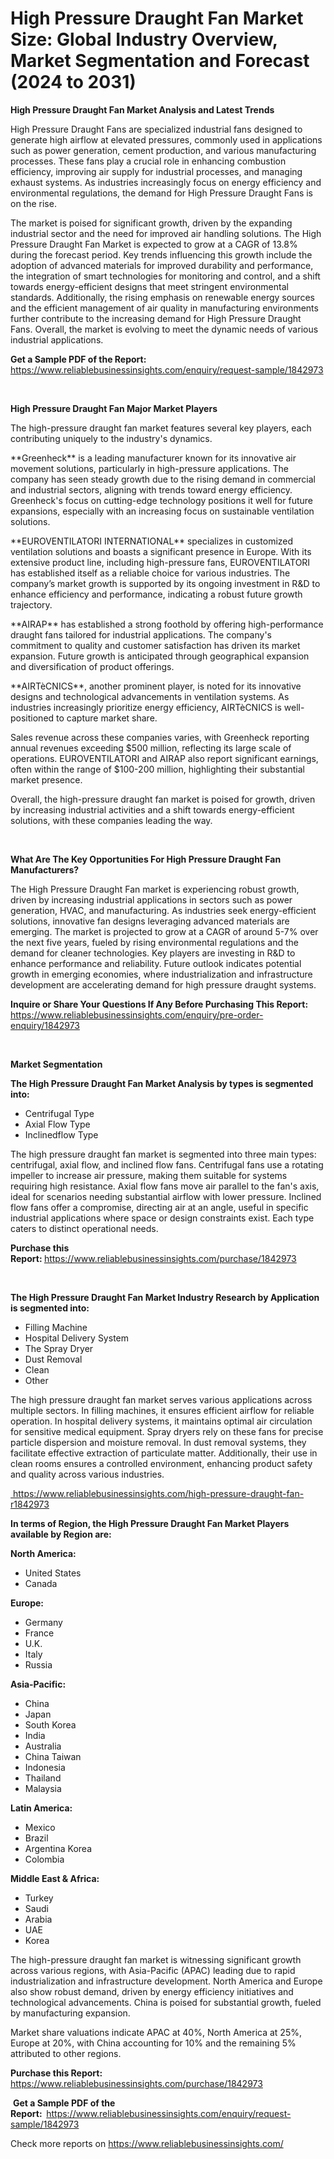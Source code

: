 <p><h1>High Pressure Draught Fan Market Size: Global Industry Overview, Market Segmentation and Forecast (2024 to 2031)</h1></p><p><strong>High Pressure Draught Fan Market Analysis and Latest Trends</strong></p>
<p><p>High Pressure Draught Fans are specialized industrial fans designed to generate high airflow at elevated pressures, commonly used in applications such as power generation, cement production, and various manufacturing processes. These fans play a crucial role in enhancing combustion efficiency, improving air supply for industrial processes, and managing exhaust systems. As industries increasingly focus on energy efficiency and environmental regulations, the demand for High Pressure Draught Fans is on the rise.</p><p>The market is poised for significant growth, driven by the expanding industrial sector and the need for improved air handling solutions. The High Pressure Draught Fan Market is expected to grow at a CAGR of 13.8% during the forecast period. Key trends influencing this growth include the adoption of advanced materials for improved durability and performance, the integration of smart technologies for monitoring and control, and a shift towards energy-efficient designs that meet stringent environmental standards. Additionally, the rising emphasis on renewable energy sources and the efficient management of air quality in manufacturing environments further contribute to the increasing demand for High Pressure Draught Fans. Overall, the market is evolving to meet the dynamic needs of various industrial applications.</p></p>
<p><strong>Get a Sample PDF of the Report:&nbsp;</strong> <a href="https://www.reliablebusinessinsights.com/enquiry/request-sample/1842973?utm_campaign=101&utm_medium=2&utm_source=Github&utm_content=ia&utm_term=01012025&utm_id=high-pressure-draught-fan">https://www.reliablebusinessinsights.com/enquiry/request-sample/1842973</a></p>
<p>&nbsp;</p>
<p><strong>High Pressure Draught Fan Major Market Players</strong></p>
<p><p>The high-pressure draught fan market features several key players, each contributing uniquely to the industry's dynamics. </p><p>**Greenheck** is a leading manufacturer known for its innovative air movement solutions, particularly in high-pressure applications. The company has seen steady growth due to the rising demand in commercial and industrial sectors, aligning with trends toward energy efficiency. Greenheck's focus on cutting-edge technology positions it well for future expansions, especially with an increasing focus on sustainable ventilation solutions.</p><p>**EUROVENTILATORI INTERNATIONAL** specializes in customized ventilation solutions and boasts a significant presence in Europe. With its extensive product line, including high-pressure fans, EUROVENTILATORI has established itself as a reliable choice for various industries. The company’s market growth is supported by its ongoing investment in R&D to enhance efficiency and performance, indicating a robust future growth trajectory.</p><p>**AIRAP** has established a strong foothold by offering high-performance draught fans tailored for industrial applications. The company's commitment to quality and customer satisfaction has driven its market expansion. Future growth is anticipated through geographical expansion and diversification of product offerings.</p><p>**AIRTèCNICS**, another prominent player, is noted for its innovative designs and technological advancements in ventilation systems. As industries increasingly prioritize energy efficiency, AIRTèCNICS is well-positioned to capture market share.</p><p>Sales revenue across these companies varies, with Greenheck reporting annual revenues exceeding $500 million, reflecting its large scale of operations. EUROVENTILATORI and AIRAP also report significant earnings, often within the range of $100-200 million, highlighting their substantial market presence. </p><p>Overall, the high-pressure draught fan market is poised for growth, driven by increasing industrial activities and a shift towards energy-efficient solutions, with these companies leading the way.</p></p>
<p>&nbsp;</p>
<p><strong>What Are The Key Opportunities For High Pressure Draught Fan Manufacturers?</strong></p>
<p><p>The High Pressure Draught Fan market is experiencing robust growth, driven by increasing industrial applications in sectors such as power generation, HVAC, and manufacturing. As industries seek energy-efficient solutions, innovative fan designs leveraging advanced materials are emerging. The market is projected to grow at a CAGR of around 5-7% over the next five years, fueled by rising environmental regulations and the demand for cleaner technologies. Key players are investing in R&D to enhance performance and reliability. Future outlook indicates potential growth in emerging economies, where industrialization and infrastructure development are accelerating demand for high pressure draught systems.</p></p>
<p><strong>Inquire or Share Your Questions If Any Before Purchasing This Report:</strong> <a href="https://www.reliablebusinessinsights.com/enquiry/pre-order-enquiry/1842973?utm_campaign=101&utm_medium=2&utm_source=Github&utm_content=ia&utm_term=01012025&utm_id=high-pressure-draught-fan">https://www.reliablebusinessinsights.com/enquiry/pre-order-enquiry/1842973</a></p>
<p>&nbsp;</p>
<p><strong>Market Segmentation</strong></p>
<p><strong>The High Pressure Draught Fan Market Analysis by types is segmented into:</strong></p>
<p><ul><li>Centrifugal Type</li><li>Axial Flow Type</li><li>Inclinedflow Type</li></ul></p>
<p><p>The high pressure draught fan market is segmented into three main types: centrifugal, axial flow, and inclined flow fans. Centrifugal fans use a rotating impeller to increase air pressure, making them suitable for systems requiring high resistance. Axial flow fans move air parallel to the fan's axis, ideal for scenarios needing substantial airflow with lower pressure. Inclined flow fans offer a compromise, directing air at an angle, useful in specific industrial applications where space or design constraints exist. Each type caters to distinct operational needs.</p></p>
<p><strong>Purchase this Report:&nbsp;</strong><a href="https://www.reliablebusinessinsights.com/purchase/1842973?utm_campaign=101&utm_medium=2&utm_source=Github&utm_content=ia&utm_term=01012025&utm_id=high-pressure-draught-fan">https://www.reliablebusinessinsights.com/purchase/1842973</a></p>
<p>&nbsp;</p>
<p><strong>The High Pressure Draught Fan Market Industry Research by Application is segmented into:</strong></p>
<p><ul><li>Filling Machine</li><li>Hospital Delivery System</li><li>The Spray Dryer</li><li>Dust Removal</li><li>Clean</li><li>Other</li></ul></p>
<p><p>The high pressure draught fan market serves various applications across multiple sectors. In filling machines, it ensures efficient airflow for reliable operation. In hospital delivery systems, it maintains optimal air circulation for sensitive medical equipment. Spray dryers rely on these fans for precise particle dispersion and moisture removal. In dust removal systems, they facilitate effective extraction of particulate matter. Additionally, their use in clean rooms ensures a controlled environment, enhancing product safety and quality across various industries.</p></p>
<p><a href="https://www.reliablebusinessinsights.com/high-pressure-draught-fan-r1842973?utm_campaign=101&utm_medium=2&utm_source=Github&utm_content=ia&utm_term=01012025&utm_id=high-pressure-draught-fan">&nbsp;https://www.reliablebusinessinsights.com/high-pressure-draught-fan-r1842973</a></p>
<p><strong>In terms of Region, the High Pressure Draught Fan Market Players available by Region are:</strong></p>
<p>
    <p> <strong> North America: </strong>
        <ul>
            <li>United States</li>
            <li>Canada</li>
        </ul>
        </p> 
    <p> <strong> Europe: </strong>
        <ul>
            <li>Germany</li>
            <li>France</li>
            <li>U.K.</li>
            <li>Italy</li>
            <li>Russia</li>
        </ul>
        </p> 
    <p> <strong> Asia-Pacific: </strong>
        <ul>
            <li>China</li>
            <li>Japan</li>
            <li>South Korea</li>
            <li>India</li>
            <li>Australia</li>
            <li>China Taiwan</li>
            <li>Indonesia</li>
            <li>Thailand</li>
            <li>Malaysia</li>
        </ul>
        </p> 
    <p> <strong> Latin America: </strong>
        <ul>
            <li>Mexico</li>
            <li>Brazil</li>
            <li>Argentina Korea</li>
            <li>Colombia</li>
        </ul>
        </p> 
    <p> <strong> Middle East & Africa: </strong>
        <ul>
            <li>Turkey</li>
            <li>Saudi</li>
            <li>Arabia</li>
            <li>UAE</li>
            <li>Korea</li>
        </ul>
    </p>
    </p>
<p><p>The high-pressure draught fan market is witnessing significant growth across various regions, with Asia-Pacific (APAC) leading due to rapid industrialization and infrastructure development. North America and Europe also show robust demand, driven by energy efficiency initiatives and technological advancements. China is poised for substantial growth, fueled by manufacturing expansion. </p><p>Market share valuations indicate APAC at 40%, North America at 25%, Europe at 20%, with China accounting for 10% and the remaining 5% attributed to other regions.</p></p>
<p><strong>Purchase this Report: </strong><a href="https://www.reliablebusinessinsights.com/purchase/1842973?utm_campaign=101&utm_medium=2&utm_source=Github&utm_content=ia&utm_term=01012025&utm_id=high-pressure-draught-fan">https://www.reliablebusinessinsights.com/purchase/1842973</a></p>
<p>&nbsp;<strong>Get a Sample PDF of the Report:&nbsp;&nbsp;</strong><a href="https://www.reliablebusinessinsights.com/enquiry/request-sample/1842973?utm_campaign=101&utm_medium=2&utm_source=Github&utm_content=ia&utm_term=01012025&utm_id=high-pressure-draught-fan">https://www.reliablebusinessinsights.com/enquiry/request-sample/1842973</a></p>
<p><strong></strong></p>
<p>Check more reports on <a href="https://www.reliablebusinessinsights.com/?utm_campaign=101&utm_medium=2&utm_source=Github&utm_content=ia&utm_term=01012025&utm_id=high-pressure-draught-fan">https://www.reliablebusinessinsights.com/</a></p>